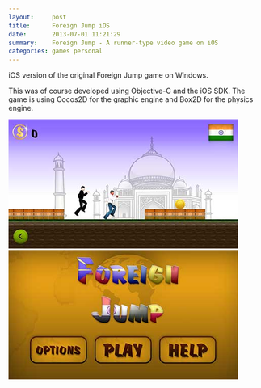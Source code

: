 ```yaml
---
layout:     post
title:      Foreign Jump iOS
date:       2013-07-01 11:21:29
summary:    Foreign Jump - A runner-type video game on iOS
categories: games personal
---
```


iOS version of the original Foreign Jump game on Windows.

This was of course developed using Objective-C and the iOS SDK.
The game is using Cocos2D for the graphic engine
and Box2D for the physics engine.

![Gameplay](/images/foreignjump/ios.png)
![Menu](/images/foreignjump/menu-ios.jpg)
